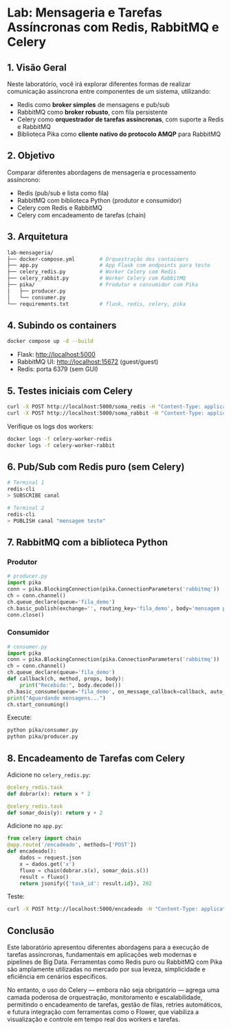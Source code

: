 # Lab: Mensageria e Tarefas Assíncronas com Redis, RabbitMQ e Celery

## 1. Visão Geral

Neste laboratório, você irá explorar diferentes formas de realizar comunicação assíncrona entre componentes de um sistema, utilizando:

* Redis como **broker simples** de mensagens e pub/sub
* RabbitMQ como **broker robusto**, com fila persistente
* Celery como **orquestrador de tarefas assíncronas**, com suporte a Redis e RabbitMQ
* Biblioteca Pika como **cliente nativo do protocolo AMQP** para RabbitMQ

## 2. Objetivo

Comparar diferentes abordagens de mensageria e processamento assíncrono:

* Redis  (pub/sub e lista como fila)
* RabbitMQ com biblioteca Python (produtor e consumidor)
* Celery com Redis e RabbitMQ
* Celery com encadeamento de tarefas (chain)

## 3. Arquitetura

```bash
lab-mensageria/
├── docker-compose.yml        # Orquestração dos containers
├── app.py                    # App Flask com endpoints para teste
├── celery_redis.py           # Worker Celery com Redis
├── celery_rabbit.py          # Worker Celery com RabbitMQ
├── pika/                     # Produtor e consumidor com Pika
│   ├── producer.py
│   └── consumer.py
└── requirements.txt          # flask, redis, celery, pika
```

## 4. Subindo os containers

```bash
docker compose up -d --build
```

* Flask: [http://localhost:5000](http://localhost:5000)
* RabbitMQ UI: [http://localhost:15672](http://localhost:15672) (guest/guest)
* Redis: porta 6379 (sem GUI)

## 5. Testes iniciais com Celery

```bash
curl -X POST http://localhost:5000/soma_redis -H "Content-Type: application/json" -d '{"x": 2, "y": 3}'
curl -X POST http://localhost:5000/soma_rabbit -H "Content-Type: application/json" -d '{"x": 5, "y": 7}'
```

Verifique os logs dos workers:

```bash
docker logs -f celery-worker-redis
docker logs -f celery-worker-rabbit
```

## 6. Pub/Sub com Redis puro (sem Celery)

```bash
# Terminal 1
redis-cli
> SUBSCRIBE canal

# Terminal 2
redis-cli
> PUBLISH canal "mensagem teste"
```

## 7. RabbitMQ com a biblioteca Python

### Produtor

```python
# producer.py
import pika
conn = pika.BlockingConnection(pika.ConnectionParameters('rabbitmq'))
ch = conn.channel()
ch.queue_declare(queue='fila_demo')
ch.basic_publish(exchange='', routing_key='fila_demo', body='mensagem pika')
conn.close()
```

### Consumidor

```python
# consumer.py
import pika
conn = pika.BlockingConnection(pika.ConnectionParameters('rabbitmq'))
ch = conn.channel()
ch.queue_declare(queue='fila_demo')
def callback(ch, method, props, body):
    print("Recebido:", body.decode())
ch.basic_consume(queue='fila_demo', on_message_callback=callback, auto_ack=True)
print("Aguardando mensagens...")
ch.start_consuming()
```

Execute:

```bash
python pika/consumer.py
python pika/producer.py
```

## 8. Encadeamento de Tarefas com Celery

Adicione no `celery_redis.py`:

```python
@celery_redis.task
def dobrar(x): return x * 2

@celery_redis.task
def somar_dois(y): return y + 2
```

Adicione no `app.py`:

```python
from celery import chain
@app.route('/encadeado', methods=['POST'])
def encadeado():
    dados = request.json
    x = dados.get('x')
    fluxo = chain(dobrar.s(x), somar_dois.s())
    result = fluxo()
    return jsonify({'task_id': result.id}), 202
```

Teste:

```bash
curl -X POST http://localhost:5000/encadeado -H "Content-Type: application/json" -d '{"x": 5}'
```


## Conclusão

Este laboratório apresentou diferentes abordagens para a execução de tarefas assíncronas, fundamentais em aplicações web modernas e pipelines de Big Data. Ferramentas como Redis puro ou RabbitMQ com Pika são amplamente utilizadas no mercado por sua leveza, simplicidade e eficiência em cenários específicos.

No entanto, o uso do Celery — embora não seja obrigatório — agrega uma camada poderosa de orquestração, monitoramento e escalabilidade, permitindo o encadeamento de tarefas, gestão de filas, retries automáticos, e futura integração com ferramentas como o Flower, que viabiliza a visualização e controle em tempo real dos workers e tarefas.

